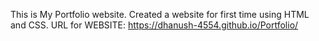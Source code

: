 This is My Portfolio website.
Created a website for first time using HTML and CSS.
URL for WEBSITE: https://dhanush-4554.github.io/Portfolio/
